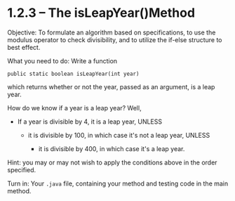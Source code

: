 # 1.2.3 – The isLeapYear()Method

Objective: To formulate an algorithm based on specifications, to use the modulus operator to check divisibility, and to utilize the if-else structure to best effect.

What you need to do: Write a function
```
public static boolean isLeapYear(int year)
```
which returns whether or not the year, passed as an argument, is a leap year.

How do we know if a year is a leap year? Well,

- If a year is divisible by 4, it is a leap year, UNLESS

  - it is divisible by 100, in which case it's not a leap year, UNLESS

    - it is divisible by 400, in which case it's a leap year.

Hint: you may or may not wish to apply the conditions above in the order specified.

Turn in: Your ```.java``` file, containing your method and testing code in the main method.
